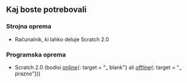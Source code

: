 ## Kaj boste potrebovali

### Strojna oprema

+ Računalnik, ki lahko deluje Scratch 2.0

### Programska oprema

+ Scratch 2.0 (bodisi [online](https://scratch.mit.edu/projects/editor/){: target = "_ blank"} ali [offline](https://scratch.mit.edu/scratch2download/){: target = "_ prazno"}))